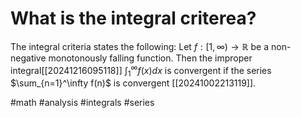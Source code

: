 # What is the integral criterea?
The integral criteria states the following:
Let $f:[1,\infty) \to \mathbb{R}$ be a non-negative monotonously falling function. Then the improper integral[[20241216095118]] $\int_1^{\infty} f(x)dx$ is convergent if the series $\sum_{n=1}^\infty f(n)$ is convergent [[20241002213119]].

#math #analysis #integrals #series